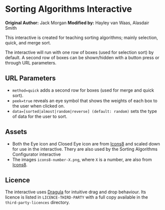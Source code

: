 # Sorting Algorithms Interactive

**Original Author:** Jack Morgan
**Modified by:** Hayley van Waas, Alasdair Smith

This interactive is created for teaching sorting algorithms; mainly selection, quick, and merge sort.

The interactive will run with one row of boxes (used for selection sort) by default.
A second row of boxes can be shown/hidden with a button press or through URL parameters.

## URL Parameters

- `method=quick` adds a second row for boxes (used for merge and quick sort).
- `peek=true` reveals an eye symbol that shows the weights of each box to the user when clicked on.
- `data=[sorted|almost|random|reverse] (default: random)` sets the type of data for the user to sort.

## Assets

- Both the Eye icon and Closed Eye icon are from [Icons8](https://icons8.com) and scaled down for use in the interactive.
  Thery are also used by the Sorting Algorithms Configurator interactive
- The images `icons8-number-X.png`, where `X` is a number, are also from [Icons8](https://icons8.com).

## Licence

The interactive uses [Dragula](https://github.com/bevacqua/dragula) for intuitive drag and drop behaviour.
Its licence is listed in `LICENCE-THIRD-PARTY` with a full copy available in the `third-party-licences` directory.
